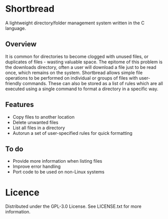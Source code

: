 # Shortbread
A lightweight directory/folder management system written in the C language.
## Overview
It is common for directories to become clogged with unused files, or duplicates of files - wasting valuable space. The epitome of this problem is the downloads directory, often a user will download a file just to be read once, which remains on the system. Shortbread allows simple file operations to be performed on individual or groups of files with user-friendly commands. These can also be stored as a list of rules which are all executed using a single command to format a directory in a specific way.
## Features
* Copy files to another location
* Delete unwanted files
* List all files in a directory
* Autorun a set of user-specified rules for quick formatting
## To do
* Provide more information when listing files
* Improve error handling
* Port code to be used on non-Linux systems
# Licence
Distributed under the GPL-3.0 License. See LICENSE.txt for more information.
